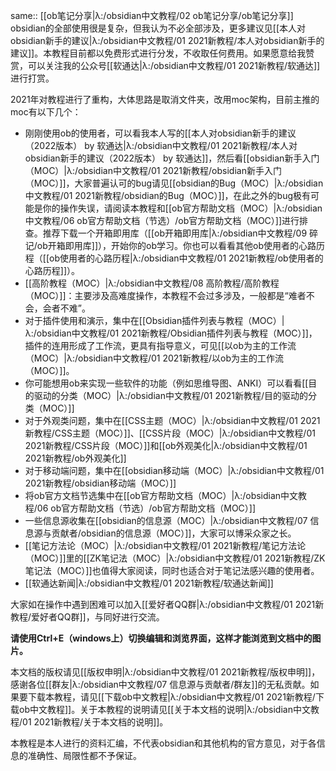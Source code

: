 same:: [[ob笔记分享|λ:/obsidian中文教程/02 ob笔记分享/ob笔记分享]]
obsidian的全部使用很是复杂，但我认为不必全部涉及，更多建议见[[本人对obsidian新手的建议|λ:/obsidian中文教程/01 2021新教程/本人对obsidian新手的建议]]。本教程目前都以免费形式进行分发，不收取任何费用。如果愿意给我赞赏，可以关注我的公众号[[软通达|λ:/obsidian中文教程/01 2021新教程/软通达]]进行打赏。

2021年对教程进行了重构，大体思路是取消文件夹，改用moc架构，目前主推的moc有以下几个：
- 刚刚使用ob的使用者，可以看我本人写的[[本人对obsidian新手的建议（2022版本） by 软通达|λ:/obsidian中文教程/01 2021新教程/本人对obsidian新手的建议（2022版本） by 软通达]]，然后看[[obsidian新手入门（MOC）|λ:/obsidian中文教程/01 2021新教程/obsidian新手入门（MOC）]]，大家普遍认可的bug请见[[obsidian的Bug（MOC）|λ:/obsidian中文教程/01 2021新教程/obsidian的Bug（MOC）]]，在此之外的bug极有可能是你的操作失误，请阅读本教程和[[ob官方帮助文档（MOC）|λ:/obsidian中文教程/06 ob官方帮助文档（节选）/ob官方帮助文档（MOC）]]进行排查。推荐下载一个开箱即用库（[[ob开箱即用库|λ:/obsidian中文教程/09 碎记/ob开箱即用库]]），开始你的ob学习。你也可以看看其他ob使用者的心路历程（[[ob使用者的心路历程|λ:/obsidian中文教程/01 2021新教程/ob使用者的心路历程]]）。
- [[高阶教程（MOC）|λ:/obsidian中文教程/08 高阶教程/高阶教程（MOC）]]：主要涉及高难度操作，本教程不会过多涉及，一般都是“难者不会，会者不难”。
- 对于插件使用和演示，集中在[[Obsidian插件列表与教程（MOC）|λ:/obsidian中文教程/01 2021新教程/Obsidian插件列表与教程（MOC）]]，插件的连用形成了工作流，更具有指导意义，可见[[以ob为主的工作流（MOC）|λ:/obsidian中文教程/01 2021新教程/以ob为主的工作流（MOC）]]。
- 你可能想用ob来实现一些软件的功能（例如思维导图、ANKI）可以看看[[目的驱动的分类（MOC）|λ:/obsidian中文教程/01 2021新教程/目的驱动的分类（MOC）]]
- 对于外观类问题，集中在[[CSS主题（MOC）|λ:/obsidian中文教程/01 2021新教程/CSS主题（MOC）]]、[[CSS片段（MOC）|λ:/obsidian中文教程/01 2021新教程/CSS片段（MOC）]]和[[ob外观美化|λ:/obsidian中文教程/01 2021新教程/ob外观美化]]
- 对于移动端问题，集中在[[obsidian移动端（MOC）|λ:/obsidian中文教程/01 2021新教程/obsidian移动端（MOC）]]
- 将ob官方文档节选集中在[[ob官方帮助文档（MOC）|λ:/obsidian中文教程/06 ob官方帮助文档（节选）/ob官方帮助文档（MOC）]]
- 一些信息源收集在[[obsidian的信息源（MOC）|λ:/obsidian中文教程/07 信息源与贡献者/obsidian的信息源（MOC）]]，大家可以博采众家之长。
- [[笔记方法论（MOC）|λ:/obsidian中文教程/01 2021新教程/笔记方法论（MOC）]]里的[[ZK笔记法（MOC）|λ:/obsidian中文教程/01 2021新教程/ZK笔记法（MOC）]]也值得大家阅读，同时也适合对于笔记法感兴趣的使用者。
- [[软通达新闻|λ:/obsidian中文教程/01 2021新教程/软通达新闻]]

大家如在操作中遇到困难可以加入[[爱好者QQ群|λ:/obsidian中文教程/01 2021新教程/爱好者QQ群]]，与同好进行交流。

 **请使用Ctrl+E（windows上）切换编辑和浏览界面，这样才能浏览到文档中的图片。** 

本文档的版权请见[[版权申明|λ:/obsidian中文教程/01 2021新教程/版权申明]]，感谢各位[[群友|λ:/obsidian中文教程/07 信息源与贡献者/群友]]的无私贡献。如果要下载本教程，请见[[下载ob中文教程|λ:/obsidian中文教程/01 2021新教程/下载ob中文教程]]。关于本教程的说明请见[[关于本文档的说明|λ:/obsidian中文教程/01 2021新教程/关于本文档的说明]]。


本教程是本人进行的资料汇编，不代表obsidian和其他机构的官方意见，对于各信息的准确性、局限性都不予保证。
